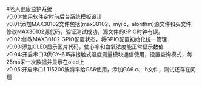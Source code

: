 #老人健康监护系统</br>
v0.00:使用软件定时前后台系统模板设计</br>
v0.01:添加MAX30102文件包括(max30102、myiic、alorithm)源文件和头文件,</br>
修改MAX30102源代码，验证测试成功，源文件的GPIO时钟有误。</br>
v0.02:修改MAX30102 GPIO配置状态，将GPIO配置初始化统一管理</br>
v0.03:添加OLED显示图片代码，使心率和血氧浓度能正常显示数值</br>
v0.04:开启串口3供GY-615非接触式温度测量模块通信使用，设置查询模式，每25ms采一次数据并显示在oled上</br>
v0.05:开启串口1 115200波特率给GA6使用，添加GA6.c、.h文件，测试还存在问题</br>